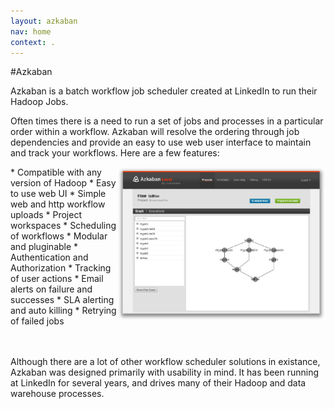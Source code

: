 ```yaml
---
layout: azkaban
nav: home
context: .
---
```


#Azkaban

Azkaban is a batch workflow job scheduler created at LinkedIn to run their Hadoop Jobs.

Often times there is a need to run a set of jobs and processes in a particular order within a 
workflow.  Azkaban will resolve the ordering through job dependencies and provide an easy to use 
web user interface to maintain and track your workflows. Here are a few features:

<div style="float: right;"><img title="Azkaban Flow Viewer" src="images/azkabanshot.png" ALT="Azkaban UI" width="333" height="246" /></div>
* Compatible with any version of Hadoop
* Easy to use web UI
* Simple web and http workflow uploads
* Project workspaces
* Scheduling of workflows
* Modular and pluginable
* Authentication and Authorization
* Tracking of user actions
* Email alerts on failure and successes
* SLA alerting and auto killing
* Retrying of failed jobs
<br/>
<br/>
<br/>

Although there are a lot of other workflow scheduler solutions in existance, Azkaban was designed 
primarily with usability in mind. It has been running at LinkedIn for several years, and drives
many of their Hadoop and data warehouse processes.